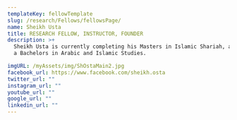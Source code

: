 ```yaml
---
templateKey: fellowTemplate
slug: /research/Fellows/fellowsPage/
name: Sheikh Usta
title: RESEARCH FELLOW, INSTRUCTOR, FOUNDER
description: >+
  Sheikh Usta is currently completing his Masters in Islamic Shariah, and holds
  a Bachelors in Arabic and Islamic Studies.

imgURL: /myAssets/img/ShOstaMain2.jpg
facebook_url: https://www.facebook.com/sheikh.osta
twitter_url: ""
instagram_url: ""
youtube_url: ""
google_url: ""
linkedin_url: ""
---
```


